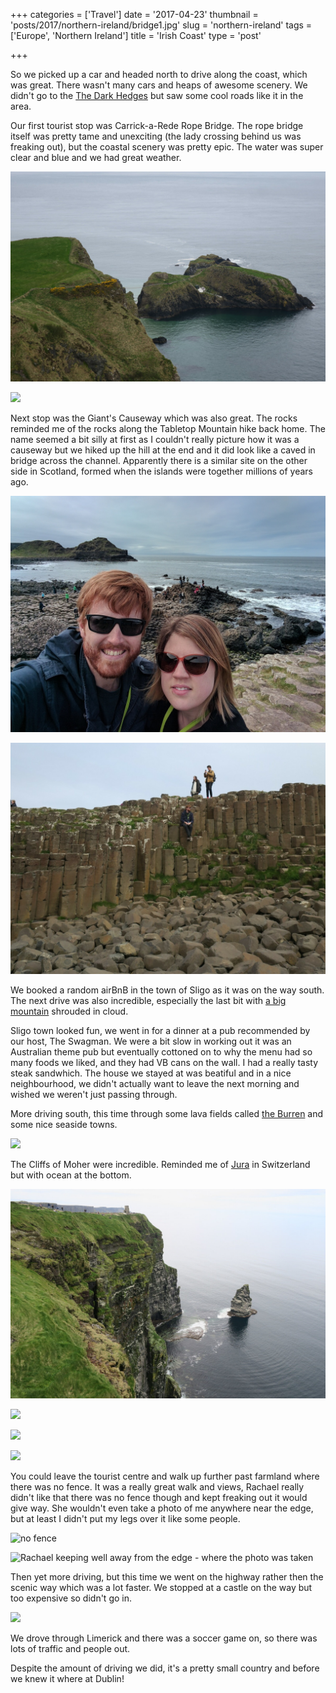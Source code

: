 +++
categories = ['Travel']
date = '2017-04-23'
thumbnail = 'posts/2017/northern-ireland/bridge1.jpg'
slug = 'northern-ireland'
tags = ['Europe', 'Northern Ireland']
title = 'Irish Coast'
type = 'post'

+++

So we picked up a car and headed north to drive along the coast, which was great.
There wasn't many cars and heaps of awesome scenery. We didn't go to the [The Dark Hedges](https://www.discovernorthernireland.com/The-Dark-Hedges-Armoy-Ballymoney-P27502) but saw some cool roads like it in the area.

Our first tourist stop was Carrick-a-Rede Rope Bridge. The rope bridge itself was pretty tame and unexciting (the lady crossing behind us was freaking out), but the coastal scenery was pretty epic. The water was super clear and blue and we had great weather.

![](bridge1.jpg)

![](bridge2.jpg)

Next stop was the Giant's Causeway which was also great. The rocks reminded me of the rocks along the Tabletop Mountain hike back home. The name seemed a bit silly at first as I couldn't really picture how it was a causeway but we hiked up the hill at the end and it did look like a caved in bridge across the channel.
Apparently there is a similar site on the other side in Scotland, formed when the islands were together millions of years ago.

![](causeway1.jpg)

![](causeway2.jpg)

We booked a random airBnB in the town of Sligo as it was on the way south.
The next drive was also incredible, especially the last bit with [a big mountain](https://en.wikipedia.org/wiki/Benbulbin) shrouded in cloud.

Sligo town looked fun, we went in for a dinner at a pub recommended by our host, The Swagman. We were a bit slow in working out it was an Australian theme pub but eventually cottoned on to why the menu had so many foods we liked, and they had VB cans on the wall. I had a really tasty steak sandwhich.
The house we stayed at was beatiful and in a nice neighbourhood, we didn't actually want to leave the next morning and wished we weren't just passing through.

More driving south, this time through some lava fields called [the Burren](https://en.wikipedia.org/wiki/The_Burren) and some nice seaside towns.

![](burren.jpg)

The Cliffs of Moher were incredible. Reminded me of [Jura](/posts/2010/iaeste-jura-weekend/) in Switzerland but with ocean at the bottom.

![](moher5.jpg)

![](moher6.jpg)

![](moher2.jpg)

![](moher1.jpg)

You could leave the tourist centre and walk up further past farmland where there was no fence.
It was a really great walk and views, Rachael really didn't like that there was no fence though and kept freaking out it would give way.
She wouldn't even take a photo of me anywhere near the edge, but at least I didn't put my legs over it like some people.

![](moher3.jpg "no fence")

![](moher4.jpg "Rachael keeping well away from the edge - where the photo was taken")

Then yet more driving, but this time we went on the highway rather then the scenic way which was a lot faster.
We stopped at a castle on the way but too expensive so didn't go in.

![](bunratty.jpg)

We drove through Limerick and there was a soccer game on, so there was lots of traffic and people out.

Despite the amount of driving we did, it's a pretty small country and before we knew it where at Dublin!